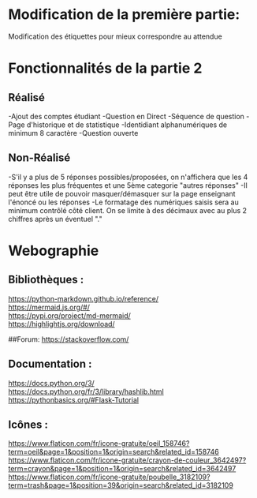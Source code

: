 # Modification de la première partie:
Modification des étiquettes pour mieux correspondre au attendue


# Fonctionnalités de la partie 2
## Réalisé
-Ajout des comptes étudiant
-Question en Direct
-Séquence de question
-Page d'historique et de statistique
-Identidiant alphanumériques de minimum 8 caractère
-Question ouverte
## Non-Réalisé
-S'il y a plus de 5 réponses possibles/proposées, on n'affichera que les 4 réponses les plus fréquentes et une 5ème categorie "autres réponses"
-Il peut être utile de pouvoir masquer/démasquer sur la page enseignant l'énoncé ou les réponses
-Le formatage des numériques saisis sera au minimum contrôlé côté client. On se limite à des décimaux avec au plus 2 chiffres après un éventuel "."

# Webographie

## Bibliothèques :
https://python-markdown.github.io/reference/<br/>
https://mermaid.js.org/#/<br/>
https://pypi.org/project/md-mermaid/<br/>
https://highlightjs.org/download/<br/>

##Forum:
https://stackoverflow.com/<br/>

## Documentation :
https://docs.python.org/3/<br/>
https://docs.python.org/fr/3/library/hashlib.html<br/>
https://pythonbasics.org/#Flask-Tutorial<br/>

## Icônes :
https://www.flaticon.com/fr/icone-gratuite/oeil_158746?term=oeil&page=1&position=1&origin=search&related_id=158746
https://www.flaticon.com/fr/icone-gratuite/crayon-de-couleur_3642497?term=crayon&page=1&position=1&origin=search&related_id=3642497
https://www.flaticon.com/fr/icone-gratuite/poubelle_3182109?term=trash&page=1&position=39&origin=search&related_id=3182109
